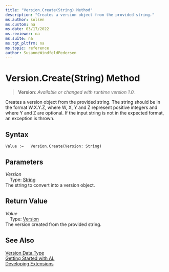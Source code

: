 ```yaml
---
title: "Version.Create(String) Method"
description: "Creates a version object from the provided string."
ms.author: solsen
ms.custom: na
ms.date: 03/17/2022
ms.reviewer: na
ms.suite: na
ms.tgt_pltfrm: na
ms.topic: reference
author: SusanneWindfeldPedersen
---
```

[//]: # (START>DO_NOT_EDIT)
[//]: # (IMPORTANT:Do not edit any of the content between here and the END>DO_NOT_EDIT.)
[//]: # (Any modifications should be made in the .xml files in the ModernDev repo.)
# Version.Create(String) Method
> **Version**: _Available or changed with runtime version 1.0._

Creates a version object from the provided string. The string should be in the format W.X.Y.Z, where W, X, Y and Z represent positive integers and where Y and Z are optional. If the input string is not in the expected format, an exception is thrown.


## Syntax
```AL
Value :=   Version.Create(Version: String)
```
## Parameters
*Version*  
&emsp;Type: [String](../text/text-data-type.md)  
The string to convert into a version object.  


## Return Value
*Value*  
&emsp;Type: [Version](version-data-type.md)  
The version created from the provided string.


[//]: # (IMPORTANT: END>DO_NOT_EDIT)
## See Also
[Version Data Type](version-data-type.md)  
[Getting Started with AL](../../devenv-get-started.md)  
[Developing Extensions](../../devenv-dev-overview.md)